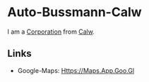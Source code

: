 # Auto-Bussmann-Calw

I am a [Corporation](240000000.md) from [Calw](140000098.md).

## Links

- Google-Maps: [Https://Maps.App.Goo.Gl](https://maps.app.goo.gl/yJQM6DCeRiN58dWp8)

